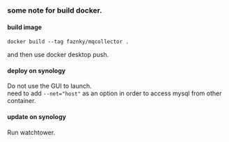 ### some note for build docker.
#### build image
```commandline
docker build --tag faznky/mqcollector .
```
and then use docker desktop push.

#### deploy on synology
Do not use the GUI to launch.   
need to add `--net="host"` as an option in order to access mysql from other container.

#### update on synology
Run watchtower.